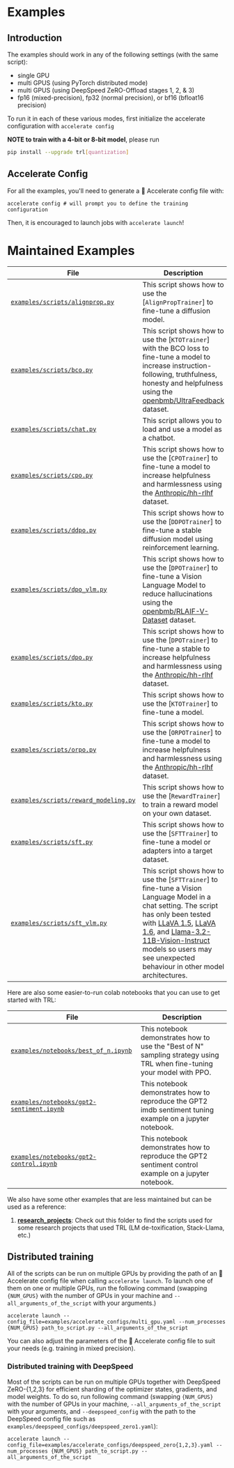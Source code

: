 # Examples


## Introduction

The examples should work in any of the following settings (with the same script):
   - single GPU
   - multi GPUS (using PyTorch distributed mode)
   - multi GPUS (using DeepSpeed ZeRO-Offload stages 1, 2, & 3)
   - fp16 (mixed-precision), fp32 (normal precision), or bf16 (bfloat16 precision)

To run it in each of these various modes, first initialize the accelerate
configuration with `accelerate config`

**NOTE to train with a 4-bit or 8-bit model**, please run

```bash
pip install --upgrade trl[quantization]
```


## Accelerate Config
For all the examples, you'll need to generate a 🤗 Accelerate config file with:

```shell
accelerate config # will prompt you to define the training configuration
```

Then, it is encouraged to launch jobs with `accelerate launch`!


# Maintained Examples



| File                                                                                                                          | Description                                                                                                                                                                                                                                                                                                                                                                                                                                                       |
| ----------------------------------------------------------------------------------------------------------------------------- | ----------------------------------------------------------------------------------------------------------------------------------------------------------------------------------------------------------------------------------------------------------------------------------------------------------------------------------------------------------------------------------------------------------------------------------------------------------------- |
| [`examples/scripts/alignprop.py`](https://github.com/huggingface/trl/blob/main/examples/scripts/alignprop.py)                 | This script shows how to use the [`AlignPropTrainer`] to fine-tune a diffusion model.                                                                                                                                                                                                                                                                                                                                                                             |
| [`examples/scripts/bco.py`](https://github.com/huggingface/trl/blob/main/examples/scripts/bco.py)                             | This script shows how to use the [`KTOTrainer`] with the BCO loss to fine-tune a model to increase instruction-following, truthfulness, honesty and helpfulness using the [openbmb/UltraFeedback](https://huggingface.co/datasets/openbmb/UltraFeedback) dataset.                                                                                                                                                                                                 |
| [`examples/scripts/chat.py`](https://github.com/huggingface/trl/blob/main/examples/scripts/chat.py)                           | This script allows you to load and use a model as a chatbot.                                                                                                                                                                                                                                                                                                                                                                                                      |
| [`examples/scripts/cpo.py`](https://github.com/huggingface/trl/blob/main/examples/scripts/cpo.py)                             | This script shows how to use the [`CPOTrainer`] to fine-tune a model to increase helpfulness and harmlessness using the [Anthropic/hh-rlhf](https://huggingface.co/datasets/Anthropic/hh-rlhf) dataset.                                                                                                                                                                                                                                                           |
| [`examples/scripts/ddpo.py`](https://github.com/huggingface/trl/blob/main/examples/scripts/ddpo.py)                           | This script shows how to use the [`DDPOTrainer`] to fine-tune a stable diffusion model using reinforcement learning.                                                                                                                                                                                                                                                                                                                                              |
| [`examples/scripts/dpo_vlm.py`](https://github.com/huggingface/trl/blob/main/examples/scripts/dpo_vlm.py)                     | This script shows how to use the [`DPOTrainer`] to fine-tune a Vision Language Model to reduce hallucinations using the [openbmb/RLAIF-V-Dataset](https://huggingface.co/datasets/openbmb/RLAIF-V-Dataset) dataset.                                                                                                                                                                                                                                               |
| [`examples/scripts/dpo.py`](https://github.com/huggingface/trl/blob/main/examples/scripts/dpo.py)                             | This script shows how to use the [`DPOTrainer`] to fine-tune a stable to increase helpfulness and harmlessness using the [Anthropic/hh-rlhf](https://huggingface.co/datasets/Anthropic/hh-rlhf) dataset.                                                                                                                                                                                                                                                          |
| [`examples/scripts/kto.py`](https://github.com/huggingface/trl/blob/main/examples/scripts/kto.py)                             | This script shows how to use the [`KTOTrainer`] to fine-tune a model.                                                                                                                                                                                                                                                                                                                                                                                             |
| [`examples/scripts/orpo.py`](https://github.com/huggingface/trl/blob/main/examples/scripts/orpo.py)                           | This script shows how to use the [`ORPOTrainer`] to fine-tune a model to increase helpfulness and harmlessness using the [Anthropic/hh-rlhf](https://huggingface.co/datasets/Anthropic/hh-rlhf) dataset.                                                                                                                                                                                                                                                          |
| [`examples/scripts/reward_modeling.py`](https://github.com/huggingface/trl/blob/main/examples/scripts/reward_modeling.py)     | This script shows how to use the [`RewardTrainer`] to train a reward model on your own dataset.                                                                                                                                                                                                                                                                                                                                                                   |
| [`examples/scripts/sft.py`](https://github.com/huggingface/trl/blob/main/examples/scripts/sft.py)                             | This script shows how to use the [`SFTTrainer`] to fine-tune a model or adapters into a target dataset.                                                                                                                                                                                                                                                                                                                                                           |
| [`examples/scripts/sft_vlm.py`](https://github.com/huggingface/trl/blob/main/examples/scripts/sft_vlm.py)                     | This script shows how to use the [`SFTTrainer`] to fine-tune a Vision Language Model in a chat setting. The script has only been tested with [LLaVA 1.5](https://huggingface.co/llava-hf/llava-1.5-7b-hf), [LLaVA 1.6](https://huggingface.co/llava-hf/llava-v1.6-mistral-7b-hf), and [Llama-3.2-11B-Vision-Instruct](https://huggingface.co/meta-llama/Llama-3.2-11B-Vision-Instruct) models so users may see unexpected behaviour in other model architectures. |

Here are also some easier-to-run colab notebooks that you can use to get started with TRL:

| File                                                                                                                              | Description                                                                                                             |
| --------------------------------------------------------------------------------------------------------------------------------- | ----------------------------------------------------------------------------------------------------------------------- |
| [`examples/notebooks/best_of_n.ipynb`](https://github.com/huggingface/trl/tree/main/examples/notebooks/best_of_n.ipynb)           | This notebook demonstrates how to use the "Best of N" sampling strategy using TRL when fine-tuning your model with PPO. |
| [`examples/notebooks/gpt2-sentiment.ipynb`](https://github.com/huggingface/trl/tree/main/examples/notebooks/gpt2-sentiment.ipynb) | This notebook demonstrates how to reproduce the GPT2 imdb sentiment tuning example on a jupyter notebook.               |
| [`examples/notebooks/gpt2-control.ipynb`](https://github.com/huggingface/trl/tree/main/examples/notebooks/gpt2-control.ipynb)     | This notebook demonstrates how to reproduce the GPT2 sentiment control example on a jupyter notebook.                   |


We also have some other examples that are less maintained but can be used as a reference:
1. **[research_projects](https://github.com/huggingface/trl/tree/main/examples/research_projects)**: Check out this folder to find the scripts used for some research projects that used TRL (LM de-toxification, Stack-Llama, etc.)


## Distributed training

All of the scripts can be run on multiple GPUs by providing the path of an 🤗 Accelerate config file when calling `accelerate launch`. To launch one of them on one or multiple GPUs, run the following command (swapping `{NUM_GPUS}` with the number of GPUs in your machine and `--all_arguments_of_the_script` with your arguments.)

```shell
accelerate launch --config_file=examples/accelerate_configs/multi_gpu.yaml --num_processes {NUM_GPUS} path_to_script.py --all_arguments_of_the_script
```

You can also adjust the parameters of the 🤗 Accelerate config file to suit your needs (e.g. training in mixed precision).

### Distributed training with DeepSpeed

Most of the scripts can be run on multiple GPUs together with DeepSpeed ZeRO-{1,2,3} for efficient sharding of the optimizer states, gradients, and model weights. To do so, run following command (swapping `{NUM_GPUS}` with the number of GPUs in your machine, `--all_arguments_of_the_script` with your arguments, and `--deepspeed_config` with the path to the DeepSpeed config file such as `examples/deepspeed_configs/deepspeed_zero1.yaml`):

```shell
accelerate launch --config_file=examples/accelerate_configs/deepspeed_zero{1,2,3}.yaml --num_processes {NUM_GPUS} path_to_script.py --all_arguments_of_the_script
```
